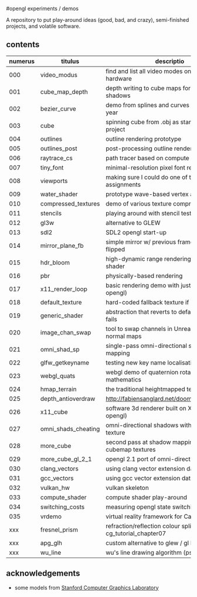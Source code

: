 #opengl experiments / demos

A repository to put play-around ideas (good, bad, and crazy), semi-finished
projects, and volatile software.

## contents

| numerus | titulus             | descriptio                                            | status    |
|---------|---------------------|-------------------------------------------------------|-----------|
| 000     | video_modus         | find and list all video modes on troublesome hardware | working   |
| 001     | cube_map_depth      | depth writing to cube maps for omni-direc. shadows    | abandoned |
| 002     | bezier_curve        | demo from splines and curves lecture last year        | working   |
| 003     | cube                | spinning cube from .obj as starting point project     | working   |
| 004     | outlines            | outline rendering prototype                           | working   |
| 005     | outlines_post       | post-processing outline rendering prototype           | working   |
| 006     | raytrace_cs         | path tracer based on compute shaders                  | working   |
| 007     | tiny_font           | minimal-resolution pixel font rendering               | working   |
| 008     | viewports           | making sure I could do one of the assignments         | working   |
| 009     | water_shader        | prototype wave-based vertex animation                 | working   |
| 010     | compressed_textures | demo of various texture compression options           | working   |
| 011     | stencils            | playing around with stencil tests                     | proposed  |
| 012     | gl3w                | alternative to GLEW                                   | working   |
| 013     | sdl2                | SDL2 opengl start-up                                  | osx       |
| 014     | mirror_plane_fb     | simple mirror w/ previous frame's rendering flipped   | working   |
| 015     | hdr_bloom           | high-dynamic range rendering with bloom shader        | proposed  |
| 016     | pbr                 | physically-based rendering                            | proposed  |
| 017     | x11_render_loop     | basic rendering demo with just X11 (not opengl)       | working   |
| 018     | default_texture     | hard-coded fallback texture if img not found          | working   |
| 019     | generic_shader      | abstraction that reverts to default if shader fails   | working   |
| 020     | image_chan_swap     | tool to swap channels in Unreal exported normal maps  | working   |
| 021     | omni_shad_sp        | single-pass omni-directional shadow mapping           | abandoned |
| 022     | glfw_getkeyname     | testing new key name localisation for glfw            | working   |
| 023     | webgl_quats         | webgl demo of quaternion rotation mathematics         | working   |
| 024     | hmap_terrain        | the traditional heightmapped terrain demo             | working   |
| 025     | depth_antioverdraw  | http://fabiensanglard.net/doom3/renderer.php          | working   |
| 026     | x11_cube            | software 3d renderer built on X11 (not opengl)        | working   |
| 027     | omni_shads_cheating | omni-directional shadows with cubemap texture         | unstable  |
| 028     | more_cube           | second pass at shadow mapping with cubemap textures   | working   |
| 029     | more_cube_gl_2_1    | opengl 2.1 port of omni-directional shadows           | working   |
| 030     | clang_vectors       | using clang vector extension data types               | started   |
| 031     | gcc_vectors         | using gcc vector extension data types                 | started   |
| 032     | vulkan_hw           | vulkan skeleton | started |
| 033     | compute_shader      | compute shader play-around | working |
| 034     | switching_costs     | measuring opengl state switching costs | working |
| 035     | vrdemo              | virtual reality framework for Cardboard | started |
| xxx     | fresnel_prism       | refraction/reflection colour split as in nvidia cg_tutorial_chapter07 | proposed |
| xxx     | apg_glh             | custom alternative to glew / gl headers setup         | proposed  |
| xxx     | wu_line             | wu's line drawing algorithm (pseudo on wiki)          | proposed  |


## acknowledgements

* some models from [Stanford Computer Graphics Laboratory](http://graphics.stanford.edu/data/3Dscanrep/)
